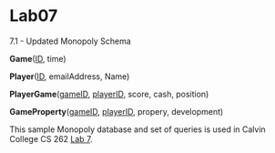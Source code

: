 # Lab07
7.1 - Updated Monopoly Schema

**Game**(<ins>ID</ins>, time)

**Player**(<ins>ID</ins>, emailAddress, Name)
 
**PlayerGame**(<ins>gameID</ins>, <ins>playerID</ins>, score, cash, position)
  
**GameProperty**(<ins>gameID</ins>, <ins>playerID</ins>, propery, development)

This sample Monopoly database and set of queries is used in Calvin College
CS 262 [Lab 7](https://cs.calvin.edu/courses/cs/262/kvlinden/07is/lab.html).

